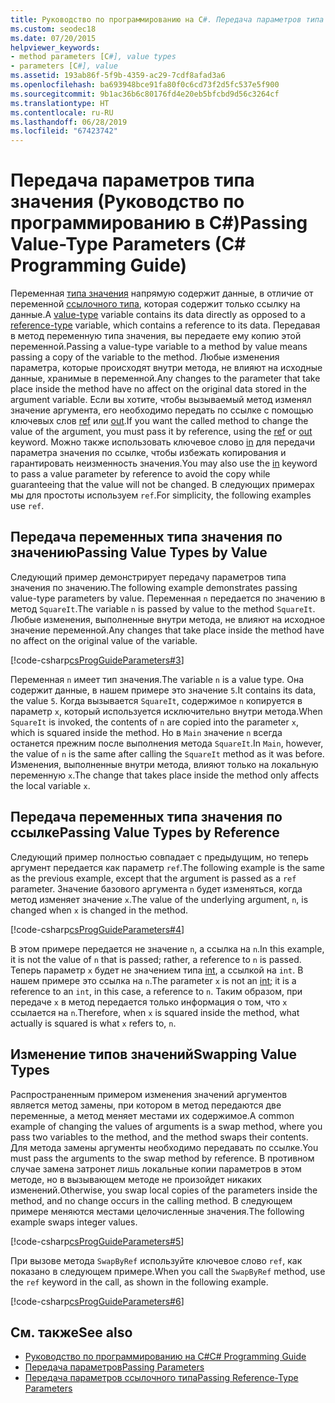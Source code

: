 ```yaml
---
title: Руководство по программированию на C#. Передача параметров типа значения
ms.custom: seodec18
ms.date: 07/20/2015
helpviewer_keywords:
- method parameters [C#], value types
- parameters [C#], value
ms.assetid: 193ab86f-5f9b-4359-ac29-7cdf8afad3a6
ms.openlocfilehash: ba693948bce91fa80f0c6cd73f2d5fc537e5f900
ms.sourcegitcommit: 9b1ac36b6c80176fd4e20eb5bfcbd9d56c3264cf
ms.translationtype: HT
ms.contentlocale: ru-RU
ms.lasthandoff: 06/28/2019
ms.locfileid: "67423742"
---
```

# <a name="passing-value-type-parameters-c-programming-guide"></a><span data-ttu-id="49caa-102">Передача параметров типа значения (Руководство по программированию в C#)</span><span class="sxs-lookup"><span data-stu-id="49caa-102">Passing Value-Type Parameters (C# Programming Guide)</span></span>
<span data-ttu-id="49caa-103">Переменная [типа значения](../../../csharp/language-reference/keywords/value-types.md) напрямую содержит данные, в отличие от переменной [ссылочного типа](../../../csharp/language-reference/keywords/reference-types.md), которая содержит только ссылку на данные.</span><span class="sxs-lookup"><span data-stu-id="49caa-103">A [value-type](../../../csharp/language-reference/keywords/value-types.md) variable contains its data directly as opposed to a [reference-type](../../../csharp/language-reference/keywords/reference-types.md) variable, which contains a reference to its data.</span></span> <span data-ttu-id="49caa-104">Передавая в метод переменную типа значения, вы передаете ему копию этой переменной.</span><span class="sxs-lookup"><span data-stu-id="49caa-104">Passing a value-type variable to a method by value means passing a copy of the variable to the method.</span></span> <span data-ttu-id="49caa-105">Любые изменения параметра, которые происходят внутри метода, не влияют на исходные данные, хранимые в переменной.</span><span class="sxs-lookup"><span data-stu-id="49caa-105">Any changes to the parameter that take place inside the method have no affect on the original data stored in the argument variable.</span></span> <span data-ttu-id="49caa-106">Если вы хотите, чтобы вызываемый метод изменял значение аргумента, его необходимо передать по ссылке с помощью ключевых слов [ref](../../../csharp/language-reference/keywords/ref.md) или [out](../../../csharp/language-reference/keywords/out-parameter-modifier.md).</span><span class="sxs-lookup"><span data-stu-id="49caa-106">If you want the called method to change the value of the argument, you must pass it by reference, using the [ref](../../../csharp/language-reference/keywords/ref.md) or [out](../../../csharp/language-reference/keywords/out-parameter-modifier.md) keyword.</span></span> <span data-ttu-id="49caa-107">Можно также использовать ключевое слово [in](../../../csharp/language-reference/keywords/in-parameter-modifier.md) для передачи параметра значения по ссылке, чтобы избежать копирования и гарантировать неизменность значения.</span><span class="sxs-lookup"><span data-stu-id="49caa-107">You may also use the [in](../../../csharp/language-reference/keywords/in-parameter-modifier.md) keyword to pass a value parameter by reference to avoid the copy while guaranteeing that the value will not be changed.</span></span> <span data-ttu-id="49caa-108">В следующих примерах мы для простоты используем `ref`.</span><span class="sxs-lookup"><span data-stu-id="49caa-108">For simplicity, the following examples use `ref`.</span></span>  
  
## <a name="passing-value-types-by-value"></a><span data-ttu-id="49caa-109">Передача переменных типа значения по значению</span><span class="sxs-lookup"><span data-stu-id="49caa-109">Passing Value Types by Value</span></span>  
 <span data-ttu-id="49caa-110">Следующий пример демонстрирует передачу параметров типа значения по значению.</span><span class="sxs-lookup"><span data-stu-id="49caa-110">The following example demonstrates passing value-type parameters by value.</span></span> <span data-ttu-id="49caa-111">Переменная `n` передается по значению в метод `SquareIt`.</span><span class="sxs-lookup"><span data-stu-id="49caa-111">The variable `n` is passed by value to the method `SquareIt`.</span></span> <span data-ttu-id="49caa-112">Любые изменения, выполненные внутри метода, не влияют на исходное значение переменной.</span><span class="sxs-lookup"><span data-stu-id="49caa-112">Any changes that take place inside the method have no affect on the original value of the variable.</span></span>  
  
 [!code-csharp[csProgGuideParameters#3](~/samples/snippets/csharp/VS_Snippets_VBCSharp/csProgGuideParameters/CS/Parameters.cs#3)]  
  
 <span data-ttu-id="49caa-113">Переменная `n` имеет тип значения.</span><span class="sxs-lookup"><span data-stu-id="49caa-113">The variable `n` is a value type.</span></span> <span data-ttu-id="49caa-114">Она содержит данные, в нашем примере это значение `5`.</span><span class="sxs-lookup"><span data-stu-id="49caa-114">It contains its data, the value `5`.</span></span> <span data-ttu-id="49caa-115">Когда вызывается `SquareIt`, содержимое `n` копируется в параметр `x`, который используется исключительно внутри метода.</span><span class="sxs-lookup"><span data-stu-id="49caa-115">When `SquareIt` is invoked, the contents of `n` are copied into the parameter `x`, which is squared inside the method.</span></span> <span data-ttu-id="49caa-116">Но в `Main` значение `n` всегда останется прежним после выполнения метода `SquareIt`.</span><span class="sxs-lookup"><span data-stu-id="49caa-116">In `Main`, however, the value of `n` is the same after calling the `SquareIt` method as it was before.</span></span> <span data-ttu-id="49caa-117">Изменения, выполненные внутри метода, влияют только на локальную переменную `x`.</span><span class="sxs-lookup"><span data-stu-id="49caa-117">The change that takes place inside the method only affects the local variable `x`.</span></span>  
  
## <a name="passing-value-types-by-reference"></a><span data-ttu-id="49caa-118">Передача переменных типа значения по ссылке</span><span class="sxs-lookup"><span data-stu-id="49caa-118">Passing Value Types by Reference</span></span>  
 <span data-ttu-id="49caa-119">Следующий пример полностью совпадает с предыдущим, но теперь аргумент передается как параметр `ref`.</span><span class="sxs-lookup"><span data-stu-id="49caa-119">The following example is the same as the previous example, except that the argument is passed as a `ref` parameter.</span></span> <span data-ttu-id="49caa-120">Значение базового аргумента `n` будет изменяться, когда метод изменяет значение `x`.</span><span class="sxs-lookup"><span data-stu-id="49caa-120">The value of the underlying argument, `n`, is changed when `x` is changed in the method.</span></span>  
  
 [!code-csharp[csProgGuideParameters#4](~/samples/snippets/csharp/VS_Snippets_VBCSharp/csProgGuideParameters/CS/Parameters.cs#4)]  
  
 <span data-ttu-id="49caa-121">В этом примере передается не значение `n`, а ссылка на `n`.</span><span class="sxs-lookup"><span data-stu-id="49caa-121">In this example, it is not the value of `n` that is passed; rather, a reference to `n` is passed.</span></span> <span data-ttu-id="49caa-122">Теперь параметр `x` будет не значением типа [int](../../../csharp/language-reference/builtin-types/integral-numeric-types.md), а ссылкой на `int`. В нашем примере это ссылка на `n`.</span><span class="sxs-lookup"><span data-stu-id="49caa-122">The parameter `x` is not an [int](../../../csharp/language-reference/builtin-types/integral-numeric-types.md); it is a reference to an `int`, in this case, a reference to `n`.</span></span> <span data-ttu-id="49caa-123">Таким образом, при передаче `x` в метод передается только информация о том, что `x` ссылается на `n`.</span><span class="sxs-lookup"><span data-stu-id="49caa-123">Therefore, when `x` is squared inside the method, what actually is squared is what `x` refers to, `n`.</span></span>  
  
## <a name="swapping-value-types"></a><span data-ttu-id="49caa-124">Изменение типов значений</span><span class="sxs-lookup"><span data-stu-id="49caa-124">Swapping Value Types</span></span>  
 <span data-ttu-id="49caa-125">Распространенным примером изменения значений аргументов является метод замены, при котором в метод передаются две переменные, а метод меняет местами их содержимое.</span><span class="sxs-lookup"><span data-stu-id="49caa-125">A common example of changing the values of arguments is a swap method, where you pass two variables to the method, and the method swaps their contents.</span></span> <span data-ttu-id="49caa-126">Для метода замены аргументы необходимо передавать по ссылке.</span><span class="sxs-lookup"><span data-stu-id="49caa-126">You must pass the arguments to the swap method by reference.</span></span> <span data-ttu-id="49caa-127">В противном случае замена затронет лишь локальные копии параметров в этом методе, но в вызывающем методе не произойдет никаких изменений.</span><span class="sxs-lookup"><span data-stu-id="49caa-127">Otherwise, you swap local copies of the parameters inside the method, and no change occurs in the calling method.</span></span> <span data-ttu-id="49caa-128">В следующем примере меняются местами целочисленные значения.</span><span class="sxs-lookup"><span data-stu-id="49caa-128">The following example swaps integer values.</span></span>  
  
 [!code-csharp[csProgGuideParameters#5](~/samples/snippets/csharp/VS_Snippets_VBCSharp/csProgGuideParameters/CS/Parameters.cs#5)]  
  
 <span data-ttu-id="49caa-129">При вызове метода `SwapByRef` используйте ключевое слово `ref`, как показано в следующем примере.</span><span class="sxs-lookup"><span data-stu-id="49caa-129">When you call the `SwapByRef` method, use the `ref` keyword in the call, as shown in the following example.</span></span>  
  
 [!code-csharp[csProgGuideParameters#6](~/samples/snippets/csharp/VS_Snippets_VBCSharp/csProgGuideParameters/CS/Parameters.cs#6)]  
  
## <a name="see-also"></a><span data-ttu-id="49caa-130">См. также</span><span class="sxs-lookup"><span data-stu-id="49caa-130">See also</span></span>

- [<span data-ttu-id="49caa-131">Руководство по программированию на C#</span><span class="sxs-lookup"><span data-stu-id="49caa-131">C# Programming Guide</span></span>](../../../csharp/programming-guide/index.md)
- [<span data-ttu-id="49caa-132">Передача параметров</span><span class="sxs-lookup"><span data-stu-id="49caa-132">Passing Parameters</span></span>](../../../csharp/programming-guide/classes-and-structs/passing-parameters.md)
- [<span data-ttu-id="49caa-133">Передача параметров ссылочного типа</span><span class="sxs-lookup"><span data-stu-id="49caa-133">Passing Reference-Type Parameters</span></span>](../../../csharp/programming-guide/classes-and-structs/passing-reference-type-parameters.md)

